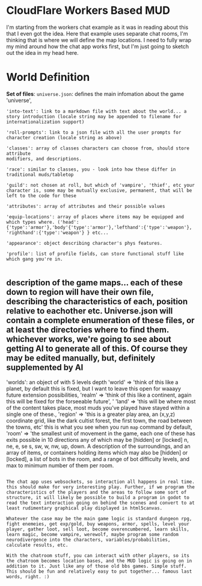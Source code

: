 # CloudFlare Workers Based MUD 

I'm starting from the workers chat example as it was in reading about this that 
I even got the idea. Here that example uses separate chat rooms, I'm thinking 
that is where we will define the map locations. I need to fully wrap my mind 
around how the chat app works first, but I'm just going to sketch out the idea 
in my head here. 

# World Definition 
**Set of files**:
`universe.json`: defines the main infomation about the game 'universe', 
```
'into-text': link to a markdown file with text about the world... a story introduction (locale string may be appended to filename for internationalization support)

'roll-prompts': link to a json file with all the user prompts for character creation (locale string as above)

'classes': array of classes characters can choose from, should store attribute 
modifiers, and descriptions.

'race': similar to classes, you - look into how these differ in traditional muds/tabletop

'guild': not chosen at roll, but which of 'vampire', 'thief', etc your character is, some may be mutually exclusive, permanent, that will be left to the code for these

'attributes': array of attributes and their possible values

'equip-locations': array of places where items may be equipped and which types where. ('head':{'type':'armor'},'body'{'type':'armor'},'lefthand':{'type':'weapon'}, 'righthand':{'type':'weapon'} } etc...

'appearance': object describing character's phys features. 

'profile': list of profile fields, can store functional stuff like which gang you're in. 


```
## description of the game maps... each of these down to region will have their own file, describing the characteristics of each, position relative to eachother etc. Universe.json will contain a complete enumeration of these files, or at least the directories where to find them. whichever works, we're going to see about getting AI to generate all of this. Of course they may be edited manually, but, definitely supplemented by AI

'worlds': an object of with 5 levels depth 
    'world' => 'think of this like a planet, by default this is fixed, but I want to leave this open for waaayy future extension possibilities, 
       'realm' => 'think of this like a continent, again this will be fixed for the forseeable future', '
           'land' => 'this will be where most of the content takes place, most muds you've played have stayed within a single one of these.,
              'region' => 'this is a greater play area, an (x,y,z) coordinate grid, like the dark cultist forest, the first town, the road between the towns, etc' this is what you see when you run `map` command by default,
                  'room' => 'the smallest unit of movement in the game, each one of these has exits possible in 10 directions any of which may be [hidden] or [locked]  n, ne, e, se s, sw, w, nw, up, down. A description of the surroundings, and an array of items, or containers holding items which may also be [hidden] or [locked], a list of bots in the room, and a range of bot difficulty levels, and max to minimum number of them per room.  

```

The chat app uses websockets, so interaction all happens in real time. this should make for very interesting play. Further, if we program the characteristics of the players and the areas to follow some sort of structure, it will likely be possible to build a program in godot to read the text interaction going on behind the scenes and convert to at least rudimentary graphical play displayed in html5canvas.  

Whatever the case may be the main game logic is standard dungeon rpg, fight enemeies, get exp/gold, buy weapons, armor, spells, level your player, gather loot, sell loot, become overencumbered, learn skills, learn magic, become vampire, werewolf, maybe program some random neurodivergence into the characters, variables/probabilities, calculate results, etc. 

With the chatroom stuff, you can interact with other players, so its the chatroom becomes location bases, and the MUD logic is going on in addition to it. Just like any of those old bbs games. Simple stuff. This should be fun and relatively easy to put together... famous last words, right. :)

